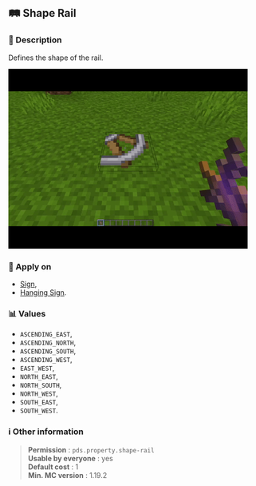 ## :railway_track: Shape Rail

### :memo: Description
Defines the shape of the rail.

![Demo of rotatable property](../../assets/properties/shape-rail.gif ':size=90%')

### :dart: Apply on
- [Sign](https://minecraft.wiki/w/Sign),
- [Hanging Sign](https://minecraft.wiki/w/Hanging_Sign).

### :bar_chart: Values
- ``ASCENDING_EAST``,
- ``ASCENDING_NORTH``,
- ``ASCENDING_SOUTH``,
- ``ASCENDING_WEST``,
- ``EAST_WEST``,
- ``NORTH_EAST``,
- ``NORTH_SOUTH``,
- ``NORTH_WEST``,
- ``SOUTH_EAST``,
- ``SOUTH_WEST``.

### :information_source: Other information

> **Permission** : ``pds.property.shape-rail``<br>
> **Usable by everyone** : yes<br>
>  **Default cost** : 1<br>
>  **Min. MC version** : 1.19.2
